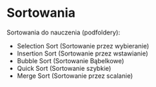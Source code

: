 # Sortowania

Sortowania do nauczenia (podfoldery):
- Selection Sort (Sortowanie przez wybieranie)
- Insertion Sort (Sortowanie przez wstawianie)
- Bubble Sort (Sortowanie Bąbelkowe)
- Quick Sort (Sortowanie szybkie)
- Merge Sort (Sortowanie przez scalanie)
